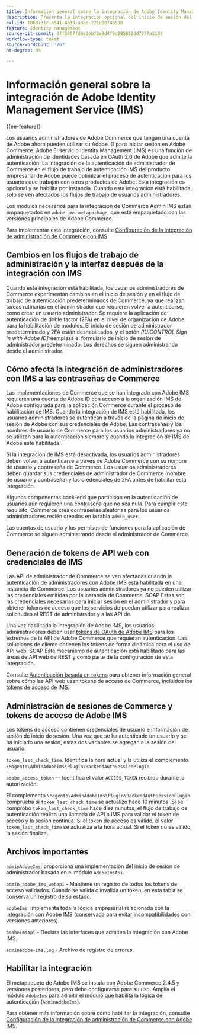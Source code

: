 ```yaml
---
title: Información general sobre la integración de Adobe Identity Management Service (IMS)
description: Presenta la integración opcional del inicio de sesión del administrador de Adobe Commerce con Adobe IMS
exl-id: 106d731c-a541-4a19-a38c-221e80740508
feature: Identity Management
source-git-commit: 3ff5807fd0a3ebf2e9d4f9c085852dd7777a1103
workflow-type: tm+mt
source-wordcount: '767'
ht-degree: 0%

---
```


# Información general sobre la integración de Adobe Identity Management Service (IMS)

{{ee-feature}}

Los usuarios administradores de Adobe Commerce que tengan una cuenta de Adobe ahora pueden utilizar su Adobe ID para iniciar sesión en Adobe Commerce. Adobe El servicio Identity Management (IMS) es una función de administración de identidades basada en OAuth 2.0 de Adobe que admite la autenticación. La integración de la autenticación de administrador de Commerce en el flujo de trabajo de autenticación IMS del producto empresarial de Adobe puede optimizar el proceso de autenticación para los usuarios que trabajan con otros productos de Adobe. Esta integración es opcional y se habilita por instancia. Cuando esta integración está habilitada, solo se ven afectados los flujos de trabajo de usuarios administradores. 

Los módulos necesarios para la integración de Commerce Admin IMS están empaquetados en `adobe-ims-metapackage`, que está empaquetado con las versiones principales de Adobe Commerce.

Para implementar esta integración, consulte [Configuración de la integración de administración de Commerce con IMS](./adobe-ims-config.md).

## Cambios en los flujos de trabajo de administración y la interfaz después de la integración con IMS

Cuando esta integración está habilitada, los usuarios administradores de Commerce experimentan cambios en el inicio de sesión y en el flujo de trabajo de autenticación predeterminados de Commerce, ya que realizan tareas rutinarias en el administrador que requieren volver a autenticarse, como crear un usuario administrador. Se requiere la aplicación de autenticación de doble factor (2FA) en el nivel de organización de Adobe para la habilitación de módulos. El inicio de sesión de administrador predeterminado y 2FA están deshabilitados, y el botón _[!UICONTROL Sign In with Adobe ID]_&#x200B;reemplaza el formulario de inicio de sesión de administrador predeterminado. Los derechos se siguen administrando desde el administrador.

## Cómo afecta la integración de administradores con IMS a las contraseñas de Commerce

Las implementaciones de Commerce que se han integrado con Adobe IMS requieren una cuenta de Adobe ID con acceso a la organización IMS de Adobe configurada para la aplicación Commerce durante el proceso de habilitación de IMS.  Cuando la integración de IMS está habilitada, los usuarios administradores se autentican a través de la página de inicio de sesión de Adobe con sus credenciales de Adobe. Las contraseñas y los nombres de usuario de Commerce para los usuarios administradores ya no se utilizan para la autenticación siempre y cuando la integración de IMS de Adobe esté habilitada.

Si la integración de IMS está desactivada, los usuarios administradores deben volver a autenticarse a través de Adobe Commerce con su nombre de usuario y contraseña de Commerce. Los usuarios administradores deben guardar sus credenciales de administrador de Commerce (nombre de usuario y contraseña) y las credenciales de 2FA antes de habilitar esta integración.

Algunos componentes back-end que participan en la autenticación de usuarios aún requieren una contraseña que no sea nula. Para cumplir este requisito, Commerce crea contraseñas aleatorias para los usuarios administradores recién creados en la tabla `admin_user`.

Las cuentas de usuario y los permisos de funciones para la aplicación de Commerce se siguen administrando desde el administrador de Commerce.


## Generación de tokens de API web con credenciales de IMS

Las API de administrador de Commerce se ven afectadas cuando la autenticación de administradores con Adobe IMS está habilitada en una instancia de Commerce. Los usuarios administradores ya no pueden utilizar las credenciales emitidas por la instancia de Commerce. SOAP Estas son las credenciales necesarias para iniciar sesión en el administrador y para obtener tokens de acceso que los servicios de puedan utilizar para realizar solicitudes al REST de administrador y a las API de.

Una vez habilitada la integración de Adobe IMS, los usuarios administradores deben usar [tokens de OAuth de Adobe IMS](https://developer.adobe.com/developer-console/docs/guides/authentication/OAuthIntegration/) para los extremos de la API de Adobe Commerce que requieran autenticación. Las soluciones de cliente obtienen los tokens de forma dinámica para el uso de API web. SOAP Este mecanismo de autenticación está habilitado para las áreas de API web de REST y como parte de la configuración de esta integración.

Consulte [Autenticación basada en tokens](https://developer.adobe.com/commerce/webapi/get-started/authentication/gs-authentication-token/) para obtener información general sobre cómo las API web usan tokens de acceso de Commerce, incluidos los tokens de acceso de IMS.

## Administración de sesiones de Commerce y tokens de acceso de Adobe IMS

Los tokens de acceso contienen credenciales de usuario e información de sesión de inicio de sesión. Una vez que se ha autenticado un usuario y se ha iniciado una sesión, estas dos variables se agregan a la sesión del usuario:

`token_last_check_time`. Identifica la hora actual y la utiliza el complemento `\Magento\AdminAdobeIms\Plugin\BackendAuthSessionPlugin`.

`adobe_access_token` — Identifica el valor `ACCESS_TOKEN` recibido durante la autorización.

El complemento `\Magento\AdminAdobeIms\Plugin\BackendAuthSessionPlugin` comprueba si `token_last_check_time` se actualizó hace 10 minutos. Si se comprobó `token_last_check_time` hace diez minutos, el flujo de trabajo de autenticación realiza una llamada de API a IMS para validar el token de acceso y la sesión continúa. Si el token de acceso es válido, el valor `token_last_check_time` se actualiza a la hora actual. Si el token no es válido, la sesión finaliza.

## Archivos importantes

`adminAdobeIms`: proporciona una implementación del inicio de sesión de administrador basada en el módulo `AdobeImsApi`.

`admin_adobe_ims_webapi` - Mantiene un registro de todos los tokens de acceso validados. Cuando se valida o invalida un token, en esta tabla se conserva un registro de su estado.

`adobeIms`: implementa toda la lógica empresarial relacionada con la integración con Adobe IMS (conservada para evitar incompatibilidades con versiones anteriores).

`adobeImsApi` - Declara las interfaces que admiten la integración con Adobe IMS.

`adminadobe-ims.log` - Archivo de registro de errores.

## Habilitar la integración

El metapaquete de Adobe IMS se instala con Adobe Commerce 2.4.5 y versiones posteriores, pero debe configurarse para su uso. Amplía el módulo `AdobeIms` para admitir el módulo que habilita la lógica de autenticación (`AdminAdobeIms`).

Para obtener más información sobre cómo habilitar la integración, consulte [Configuración de la integración de administración de Commerce con Adobe IMS](./adobe-ims-config.md).
